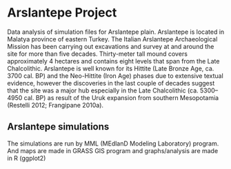 # Arslantepe Project
Data analysis of simulation files for Arslantepe plain. 
Arslantepe is located in Malatya province of eastern Turkey. The Italian Arslantepe Archaeological Mission has been carrying out excavations and survey at and around the site for more than five decades. Thirty-meter tall mound covers approximately 4 hectares and contains eight levels that span from the Late Chalcolithic. Arslantepe is well known for its Hittite (Late Bronze Age, ca. 3700 cal. BP) and the Neo-Hittite (Iron Age) phases due to extensive textual evidence, however the discoveries in the last couple of decades suggest that the site was a major hub especially in the Late Chalcolithic (ca. 5300–4950 cal. BP) as result of the Uruk expansion from southern Mesopotamia (Restelli 2012; Frangipane 2010a). 

## Arslantepe simulations
The simulations are run by MML (MEdlanD Modeling Laboratory) program. And maps are made in GRASS GIS program and graphs/analysis are made in R (ggplot2)
